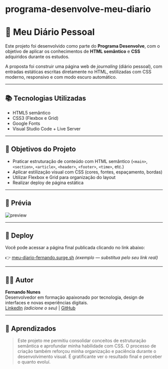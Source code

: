 # programa-desenvolve-meu-diario

# 📝 Meu Diário Pessoal

Este projeto foi desenvolvido como parte do **Programa Desenvolve**, com o objetivo de aplicar os conhecimentos de **HTML semântico** e **CSS** adquiridos durante os estudos.

A proposta foi construir uma página web de *journaling* (diário pessoal), com entradas estáticas escritas diretamente no HTML, estilizadas com CSS moderno, responsivo e com modo escuro automático.

---

## 📚 Tecnologias Utilizadas

- HTML5 semântico
- CSS3 (Flexbox e Grid)
- Google Fonts
- Visual Studio Code + Live Server

---

## 🎯 Objetivos do Projeto

- Praticar estruturação de conteúdo com HTML semântico (`<main>`, `<section>`, `<article>`, `<header>`, `<footer>`, `<time>`, etc.)
- Aplicar estilização visual com CSS (cores, fontes, espaçamento, bordas)
- Utilizar Flexbox e Grid para organização do layout
- Realizar deploy de página estática

---

## 📸 Prévia

![preview](https://via.placeholder.com/800x400?text=Prévia+do+Projeto)

---

## 🚀 Deploy

Você pode acessar a página final publicada clicando no link abaixo:

👉 [meu-diario-fernando.surge.sh](https://meu-diario-fernando.surge.sh) *(exemplo — substitua pelo seu link real)*

---

## 🙋‍♂️ Autor

**Fernando Nunes**  
Desenvolvedor em formação apaixonado por tecnologia, design de interfaces e novas experiências digitais.  
[LinkedIn](https://www.linkedin.com/) *(adicione o seu)* | [GitHub](https://github.com/fernando-nunes-dev)

---

## 🧠 Aprendizados

> Este projeto me permitiu consolidar conceitos de estruturação semântica e aprofundar minha habilidade com CSS. O processo de criação também reforçou minha organização e paciência durante o desenvolvimento visual. É gratificante ver o resultado final e perceber o quanto evoluí.
